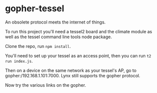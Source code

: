 # gopher-tessel
An obsolete protocol meets the internet of things.

To run this project you'll need a tessel2 board and the climate module as well as the tessel command line tools node package.

Clone the repo, run `npm install`.

You'll need to set up your tessel as an access point, then you can run `t2 run index.js`.

Then on a device on the same network as your tessel's AP, go to gopher:/192.168.1.101:7000. Lynx still supports the gopher protocol.

Now try the various links on the gopher.
